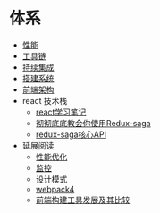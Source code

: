 # 体系

- [性能][401]
- [工具链][403]
- [持续集成][404]
- [搭建系统][405]
- [前端架构][406]
- react 技术栈
    - [react学习笔记][410]
    - [彻彻底底教会你使用Redux-saga](https://github.com/forthealllight/blog/issues/14)
    - [redux-saga核心API][412]
- 延展阅读
    - [性能优化][402]
    - [监控][407]
    - [设计模式][408]
    - [webpack4][409]
    - [前端构建工具发展及其比较][411]


[401]: https://github.com/jiangxia/FE-Knowledge/blob/master/posts/前端工程化/性能.md
[402]: https://github.com/jiangxia/FE-Knowledge/blob/master/posts/前端工程化/性能优化.md
[403]: https://github.com/jiangxia/FE-Knowledge/blob/master/posts/前端工程化/工具链.md
[404]: https://github.com/jiangxia/FE-Knowledge/blob/master/posts/前端工程化/持续集成.md
[405]: https://github.com/jiangxia/FE-Knowledge/blob/master/posts/前端工程化/搭建系统.md
[406]: https://github.com/jiangxia/FE-Knowledge/blob/master/posts/前端工程化/前端架构.md
[407]: https://github.com/jiangxia/FE-Knowledge/blob/master/posts/前端工程化/监控.md
[408]: https://github.com/jiangxia/FE-Knowledge/blob/master/posts/前端工程化/设计模式.md
[409]: https://github.com/jiangxia/FE-Knowledge/blob/master/posts/前端工程化/webpack4学习笔记.md
[410]: https://github.com/jiangxia/FE-Knowledge/blob/master/posts/前端工程化/react学习笔记.md
[411]: https://github.com/jiangxia/FE-Knowledge/blob/master/posts/前端工程化/前端构建工具发展及其比较.md
[412]: https://github.com/jiangxia/FE-Knowledge/blob/master/posts/前端工程化/redux-saga核心API.md

